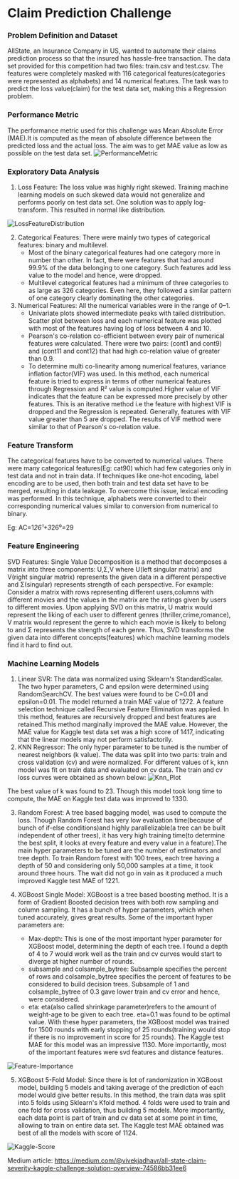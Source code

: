 # Claim Prediction Challenge

### Problem Definition and Dataset
AllState, an Insurance Company in US, wanted to automate their claims prediction process so that the insured has hassle-free transaction.
The data set provided for this competition had two files: train.csv and test.csv. The features were completely masked with 116 categorical features(categories were represented as alphabets) and 14 numerical features. The task was to predict the loss value(claim) for the test data set, making this a Regression problem.

### Performance Metric
The performance metric used for this challenge was Mean Absolute Error (MAE).It is computed as the mean of absolute difference between the predicted loss and the actual loss. The aim was to get MAE value as low as possible on the test data set.
![PerformanceMetric](https://github.com/VIVEK-JADHAV/ClaimPrediction/blob/master/Images/PerformanceMetric.png)

### Exploratory Data Analysis
1. Loss Feature: The loss value was highly right skewed. Training machine learning models on such skewed data would not generalize and performs poorly on test data set. One solution was to apply log-transform. This resulted in normal like distribution.

![LossFeatureDistribution](https://github.com/VIVEK-JADHAV/ClaimPrediction/blob/master/Images/LossFeatureDistribution.png)

2. Categorical Features: There were mainly two types of categorical features: binary and multilevel.
   - Most of the binary categorical features had one category more in number than other. In fact, there were features that had around 99.9% of the data belonging to one category. Such features add less value to the model and hence, were dropped.
   - Multilevel categorical features had a minimum of three categories to as large as 326 categories. Even here, they followed a similar pattern of one category clearly dominating the other categories.
3. Numerical Features: All the numerical variables were in the range of 0–1. 
   - Univariate plots showed intermediate peaks with tailed distribution. Scatter plot between loss and each numerical feature was plotted with most of the features having log of loss between 4 and 10.
   - Pearson's co-relation co-efficient between every pair of numerical features were calculated. There were two pairs: (cont1 and cont9) and (cont11 and cont12) that had high co-relation value of greater than 0.9.
   - To determine multi co-linearity among numerical features, variance inflation factor(VIF) was used. In this method, each numerical feature is tried to express in terms of other numerical features through Regression and R² value is computed.Higher value of VIF indicates that the feature can be expressed more precisely by other features. This is an iterative method i.e the feature with highest VIF is dropped and the Regression is repeated. Generally, features with VIF value greater than 5 are dropped. The results of VIF method were similar to that of Pearson's co-relation value.
   
### Feature Transform
The categorical features have to be converted to numerical values. There were many categorical features(Eg: cat90) which had few categories only in test data and not in train data. If techniques like one-hot encoding, label encoding are to be used, then both train and test data set have to be merged, resulting in data leakage. To overcome this issue, lexical encoding was performed. In this technique, alphabets were converted to their corresponding numerical values similar to conversion from numerical to binary.

Eg: AC=1*26¹+3*26⁰=29

### Feature Engineering
SVD Features: Single Value Decomposition is a method that decomposes a matrix into three components: U,Σ,V where U(left singular matrix) and V(right singular matrix) represents the given data in a different perspective and Σ(singular) represents strength of each perspective.
For example: Consider a matrix with rows representing different users,columns with different movies and the values in the matrix are the ratings given by users to different movies. Upon applying SVD on this matrix, U matrix would represent the liking of each user to different genres (thriller,crime,romance), V matrix would represent the genre to which each movie is likely to belong to and Σ represents the strength of each genre. Thus, SVD transforms the given data into different concepts(features) which machine learning models find it hard to find out.

### Machine Learning Models
1. Linear SVR: The data was normalized using Sklearn's StandardScalar. The two hyper parameters, C and epsilon were determined using RandomSearchCV. The best values were found to be C=0.01 and epsilon=0.01. The model returned a train MAE value of 1272. A feature selection technique called Recursive Feature Elimination was applied. In this method, features are recursively dropped and best features are retained.This method marginally improved the MAE value. However, the MAE value for Kaggle test data set was a high score of 1417, indicating that the linear models may not perform satisfactorily.
2. KNN Regressor: The only hyper parameter to be tuned is the number of nearest neighbors (k value). The data was split into two parts: train and cross validation (cv) and were normalized. For different values of k, knn model was fit on train data and evaluated on cv data. The train and cv loss curves were obtained as shown below:
![Knn_Plot](https://github.com/VIVEK-JADHAV/ClaimPrediction/blob/master/Images/KaggleScore.png)

The best value of k was found to 23. Though this model took long time to compute, the MAE on Kaggle test data was improved to 1330.

3. Random Forest: A tree based bagging model, was used to compute the loss. Though Random Forest has very low evaluation time(because of bunch of if-else conditions)and highly parallelizable(a tree can be built independent of other trees), it has very high training time(to determine the best split, it looks at every feature and every value in a feature).The main hyper parameters to be tuned are the number of estimators and tree depth. To train Random forest with 100 trees, each tree having a depth of 50 and considering only 50,000 samples at a time, it took around three hours. The wait did not go in vain as it produced a much improved Kaggle test MAE of 1221.

4. XGBoost Single Model: XGBoost is a tree based boosting method. It is a form of Gradient Boosted decision trees with both row sampling and column sampling. It has a bunch of hyper parameters, which when tuned accurately, gives great results. Some of the important hyper parameters are:
   - Max-depth: This is one of the most important hyper parameter for XGBoost model, determining the depth of each tree. I found a depth of 4 to 7 would work well as the train and cv curves would start to diverge at higher number of rounds.
   - subsample and colsample_bytree: Subsample specifies the percent of rows and colsample_bytree specifies the percent of features to be considered to build decision trees. Subsample of 1 and colsample_bytree of 0.3 gave lower train and cv error and hence, were considered.
   - eta: eta(also called shrinkage parameter)refers to the amount of weight-age to be given to each tree. eta=0.1 was found to be optimal value.
With these hyper parameters, the XGBoost model was trained for 1500 rounds with early stopping of 25 rounds(training would stop if there is no improvement in score for 25 rounds). The Kaggle test MAE for this model was an impressive 1130. More importantly, most of the important features were svd features and distance features.

![Feature-Importance](https://github.com/VIVEK-JADHAV/ClaimPrediction/blob/master/Images/XGBoostFeatureImportance.png)

5. XGBoost 5-Fold Model: Since there is lot of randomization in XGBoost model, building 5 models and taking average of the prediction of each model would give better results. In this method, the train data was split into 5 folds using Sklearn's Kfold method. 4 folds were used to train and one fold for cross validation, thus building 5 models. More importantly, each data point is part of train and cv data set at some point in time, allowing to train on entire data set. The Kaggle test MAE obtained was best of all the models with score of 1124.

![Kaggle-Score](https://github.com/VIVEK-JADHAV/ClaimPrediction/blob/master/Images/KaggleScore.png)

   
Medium article: https://medium.com/@vivekjadhavr/all-state-claim-severity-kaggle-challenge-solution-overview-74586bb31ee6
